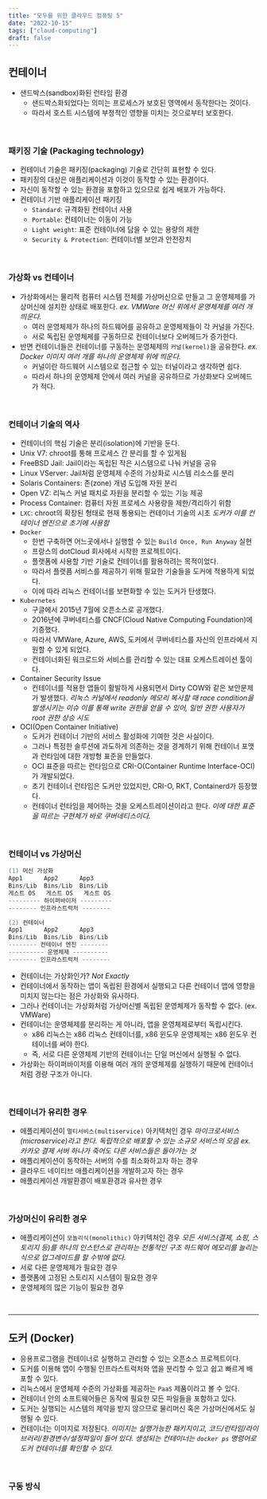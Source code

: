```yaml
---
title: "모두를 위한 클라우드 컴퓨팅 5"
date: "2022-10-15"
tags: ["cloud-computing"]
draft: false
---
```


## 컨테이너

- 샌드박스(sandbox)화된 런타임 환경
  - 샌드박스화되었다는 의미는 프로세스가 보호된 영역에서 동작한다는 것이다.
  - 따라서 호스트 시스템에 부정적인 영향을 미치는 것으로부터 보호한다.

<br />

### 패키징 기술 (Packaging technology)

- 컨테이너 기술은 패키징(packaging) 기술로 간단히 표현할 수 있다.
- 패키징의 대상은 애플리케이션과 이것이 동작할 수 있는 환경이다.
- 자신이 동작할 수 있는 환경을 포함하고 있으므로 쉽게 배포가 가능하다.
- 컨테이너 기반 애플리케이션 패키징
  - `Standard`: 규격화된 컨테이너 사용
  - `Portable`: 컨테이너는 이동이 가능
  - `Light weight`: 표준 컨테이너에 담을 수 있는 용량의 제한
  - `Security & Protection`: 컨테이너별 보안과 안전장치

<br />

### 가상화 vs 컨테이너

- 가상화에서는 물리적 컴퓨터 시스템 전체를 가상머신으로 만들고 그 운영체제를 가상머신에 설치한 상태로 배포한다.
  _ex. VMWare 머신 위에서 운영체제를 여러 개 띄운다._
  - 여러 운영체제가 하나의 하드웨어를 공유하고 운영체제들이 각 커널을 가진다.
  - 서로 독립된 운영체제를 구동하므로 컨테이너보다 오버헤드가 증가한다.
- 반면 컨테이너들은 컨테이너를 구동하는 운영체제의 `커널(kernel)`을 공유한다.
  _ex. Docker 이미지 여러 개를 하나의 운영체제 위에 띄운다._
  - 커널이란 하드웨어 시스템으로 접근할 수 있는 터널이라고 생각하면 쉽다.
  - 따라서 하나의 운영체제 안에서 여러 커널을 공유하므로 가상화보다 오버헤드가 적다.

<br />

### 컨테이너 기술의 역사

- 컨테이너의 핵심 기술은 분리(isolation)에 기반을 둔다.
- Unix V7: chroot를 통해 프로세스 간 분리를 할 수 있게됨
- FreeBSD Jail: Jail이라는 독립된 작은 시스템으로 나눠 커널을 공유
- Linux VServer: Jail처럼 운영체제 수준의 가상화로 시스템 리소스를 분리
- Solaris Containers: 존(zone) 개념 도입해 자원 분리
- Open VZ: 리눅스 커널 패치로 자원을 분리할 수 있는 기능 제공
- Process Container: 컴퓨터 자원 프로세스 사용량을 제한/격리하기 위함
- `LXC`: chroot의 확장된 형태로 현재 통용되는 컨테이너 기술의 시초
  _도커가 이를 컨테이너 엔진으로 초기에 사용함_
- `Docker`
  - 한번 구축하면 어느곳에서나 실행할 수 있는 `Build Once, Run Anyway` 실현
  - 프랑스의 dotCloud 회사에서 시작한 프로젝트이다.
  - 플랫폼에 사용할 기반 기술로 컨테이너를 활용하려는 목적이었다.
  - 따라서 플랫픔 서비스를 제공하기 위해 필요한 기술들을 도커에 적용하게 되었다.
  - 이에 따라 리눅스 컨테이너를 보편화할 수 있는 도커가 탄생했다.
- `Kubernetes`
  - 구글에서 2015년 7월에 오픈소스로 공개했다.
  - 2016년에 쿠버네티스를 CNCF(Cloud Native Computing Foundation)에 기증했다.
  - 따라서 VMWare, Azure, AWS, 도커에서 쿠버네티스를 자신의 인프라에서 지원할 수 있게 되었다.
  - 컨테이너화된 워크로드와 서비스를 관리할 수 있는 대표 오케스트레이션 툴이다.
- Container Security Issue
  - 컨테이너를 적용한 앱들이 활발하게 사용되면서 Dirty COW와 같은 보안문제가 발생했다.
    _리눅스 커널에서 readonly 메모리 복사할 때 race condition을 발생시키는 이슈_
    _이를 통해 write 권한을 얻을 수 있어, 일반 권한 사용자가 root 권한 상승 시도_
- OCI(Open Container Initiative)
  - 도커가 컨테이너 기반의 서비스 활성화에 기여한 것은 사실이다.
  - 그러나 특정한 솔루션에 과도하게 의존하는 것을 경계하기 위해 컨테이너 포맷과 런타임에 대한 개방형 표준을 만들었다.
  - OCI 표준을 따르는 런타임으로 CRI-O(Container Runtime Interface-OCI)가 개발되었다.
  - 초기 컨테이너 런타임은 도커만 있었지만, CRI-O, RKT, Containerd가 등장했다.
  - 컨테이너 런타임을 제어하는 것을 오케스트레이션이라고 한다.
    _이에 대한 표준을 따르는 구현체가 바로 쿠버네티스이다._

<br />

### 컨테이너 vs 가상머신

```s
(1) 머신 가상화
App1      App2      App3
Bins/Lib  Bins/Lib  Bins/Lib
게스트 OS   게스트 OS   게스트 OS
--------- 하이퍼바이저 ---------
-------- 인프라스트럭처 --------
```

```s
(2) 컨테이너
App1      App2      App3
Bins/Lib  Bins/Lib  Bins/Lib
-------- 컨테이너 엔진 --------
---------- 운영체제 ----------
-------- 인프라스트럭처 --------
```

- 컨테이너는 가상화인가? _Not Exactly_
- 컨테이너에서 동작하는 앱이 독립된 환경에서 실행되고 다른 컨테이너 앱에 영향을 미치지 않는다는 점은 가상화와 유사하다.
- 그러나 컨테이너는 가상화처럼 가상머신별 독립된 운영체제가 동작할 수 없다. (ex. VMWare)
- 컨테이너는 운영체제를 분리하는 게 아니라, 앱을 운영체제로부터 독립시킨다.
  - x86 리눅스는 x86 리눅스 컨테이너를, x86 윈도우 운영체제는 x86 윈도우 컨테이너를 써야 한다.
  - 즉, 서로 다른 운영체제 기반의 컨테이너는 단일 머신에서 실행될 수 없다.
- 가상화는 하이퍼바이저를 이용해 여러 개의 운영체제를 실행하기 때문에 컨테이너처럼 경량 구조가 아니다.

<br />

### 컨테이너가 유리한 경우

- 애플리케이션이 `멀티서비스(multiservice)` 아키텍처인 경우
  _마이크로서비스(microservice)라고 한다._
  _독립적으로 배포할 수 있는 소규모 서비스의 모음_
  _ex. 카카오 결제 서버 하나가 죽어도 다른 서비스들은 돌아가는 것_
- 애플리케이션이 동작하는 서버의 수를 최소화하고자 하는 경우
- 클라우드 네이티브 애플리케이션을 개발하고자 하는 경우
- 애플리케이션 개발환경이 배포환경과 유사한 경우

<br />

### 가상머신이 유리한 경우

- 애플리케이션이 `모놀리식(monolithic)` 아키텍처인 경우
  _모든 서비스(결제, 쇼핑, 스토리지 등)를 하나의 인스턴스로 관리하는 전통적인 구조_
  _하드웨어 메모리를 늘리는 식으로 업그레이드를 할 수밖에 없다._
- 서로 다른 운영체제가 필요한 경우
- 플랫폼에 고정된 스토리지 시스템이 필요한 경우
- 운영체제의 많은 기능이 필요한 경우

<br />
<hr />

## 도커 (Docker)

- 응용프로그램을 컨테이너로 실행하고 관리할 수 있는 오픈소스 프로젝트이다.
- 도커를 이용해 앱이 수행될 인프라스트럭처와 앱을 분리할 수 있고 쉽고 빠르게 배포할 수 있다.
- 리눅스에서 운영체제 수준의 가상화를 제공하는 `PaaS` 제품이라고 볼 수 있다.
- 컨테이너 안의 소프트웨어들은 동작에 필요한 모든 파일들을 포함하고 있다.
- 도커는 실행되는 시스템의 제약을 받지 않으므로 물리머신 혹은 가상머신에서도 실행될 수 있다.
- 컨테이너는 이미지로 저장된다.
  _이미지는 실행가능한 패키지이고, 코드/런타임/라이브러리/환경변수/설정파일이 들어 있다._
  _생성되는 컨테이너는 `docker ps` 명령어로 도커 컨테이너를 확인할 수 있다._

<br />

### 구동 방식

